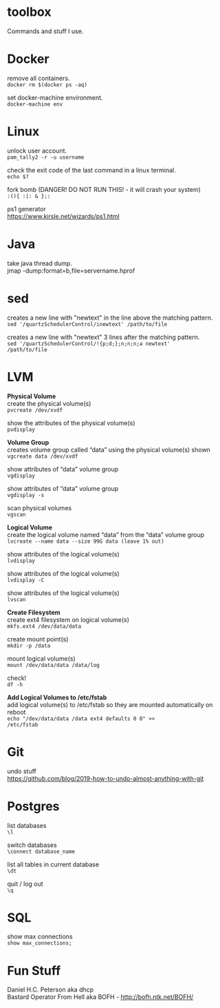# toolbox
Commands and stuff I use.

# Docker
remove all containers.  
<code>docker rm $(docker ps -aq)</code>

set docker-machine environment.  
<code>docker-machine env</code>

# Linux
unlock user account.  
<code>pam_tally2 -r -u username</code>

check the exit code of the last command in a linux terminal.  
<code>echo $?</code>

fork bomb (DANGER! DO NOT RUN THIS! - it will crash your system)  
<code>:(){ :|: & };:</code>

ps1 generator  
https://www.kirsle.net/wizards/ps1.html

# Java
take java thread dump.  
<java>jmap -dump:format=b,file=servername.hprof <pid></code>

# sed
creates a new line with "newtext" in the line above the matching pattern.  
<code>sed '/quartzSchedulerControl/inewtext' /path/to/file</code>

creates a new line with "newtext" 3 lines after the matching pattern.  
<code>sed '/quartzSchedulerControl/!{p;d;};n;n;n;a newtext' /path/to/file</code>

# LVM
<b>Physical Volume</b>  
create the physical volume(s)  
<code>pvcreate /dev/xvdf</code>

show the attributes of the physical volume(s)  
<code>pvdisplay</code>

<b>Volume Group</b>  
creates volume group called “data” using the physical volume(s) shown  
<code>vgcreate data /dev/xvdf</code>

show attributes of “data” volume group  
<code>vgdisplay</code>

show attributes of “data” volume group  
<code>vgdisplay -s</code>

scan physical volumes  
<code>vgscan</code>

<b>Logical Volume</b>  
create the logical volume named “data” from the “data” volume group  
<code>lvcreate --name data --size 99G data (leave 1% out)</code>

show attributes of the logical volume(s)  
<code>lvdisplay</code>

show attributes of the logical volume(s)  
<code>lvdisplay -C</code>

show attributes of the logical volume(s)  
<code>lvscan</code>

<b>Create Filesystem</b>  
create ext4 filesystem on logical volume(s)  
<code>mkfs.ext4 /dev/data/data</code>

create mount point(s)  
<code>mkdir -p /data</code>

mount logical volume(s)  
<code>mount /dev/data/data /data/log</code>

check!  
<code>df -h</code>

<b>Add Logical Volumes to /etc/fstab</b>  
add logical volume(s) to /etc/fstab so they are mounted automatically on reboot  
<code>echo "/dev/data/data /data ext4 defaults 0 0" >> /etc/fstab</code>

# Git  
undo stuff  
https://github.com/blog/2019-how-to-undo-almost-anything-with-git

# Postgres  
list databases  
<code>\l</code>  

switch databases  
<code>\connect database_name</code> 

list all tables in current database  
<code>\dt</code>  

quit / log out  
<code>\q</code>  

# SQL  
show max connections  
<code>show max_connections;</code>  


# Fun Stuff
Daniel H.C. Peterson aka dhcp  
Bastard Operator From Hell aka BOFH - http://bofh.ntk.net/BOFH/
